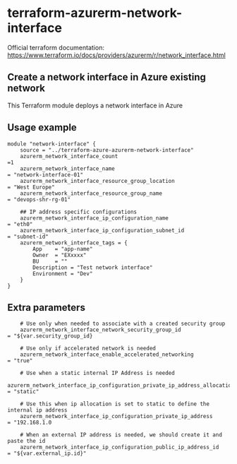 # terraform-azurerm-network-interface

Official terraform documentation: https://www.terraform.io/docs/providers/azurerm/r/network_interface.html

## Create a network interface in Azure existing network

This Terraform module deploys a network interface in Azure

## Usage example

```hcl
module "network-interface" {
    source = "../terraform-azure-azurerm-network-interface"
    azurerm_network_interface_count                                           =1
    azurerm_network_interface_name                                            = "network-interface-01"
    azurerm_network_interface_resource_group_location                         = "West Europe"
    azurerm_network_interface_resource_group_name                             = "devops-shr-rg-01"

    ## IP address specific configurations
    azurerm_network_interface_ip_configuration_name                           = "eth0"
    azurerm_network_interface_ip_configuration_subnet_id                      = "subnet-id"
    azurerm_network_interface_tags = {
        App    = "app-name"
        Owner  = "EXxxxx"
        BU     = ""
        Description = "Test network interface"
        Environment = "Dev"
    }
}
```

## Extra parameters

```hcl
    # Use only when needed to associate with a created security group
    azurerm_network_interface_network_security_group_id                       = "${var.security_group_id}

    # Use only if accelerated network is needed
    azurerm_network_interface_enable_accelerated_networking                   = "true"

    # Use when a static internal IP Address is needed
    azurerm_network_interface_ip_configuration_private_ip_address_allocation  = "static"
    
    # Use this when ip allocation is set to static to define the internal ip address
    azurerm_network_interface_ip_configuration_private_ip_address             = "192.168.1.0

    # When an external IP address is needed, we should create it and paste the id
    azurerm_network_interface_ip_configuration_public_ip_address_id           = "${var.external_ip.id}"

```

